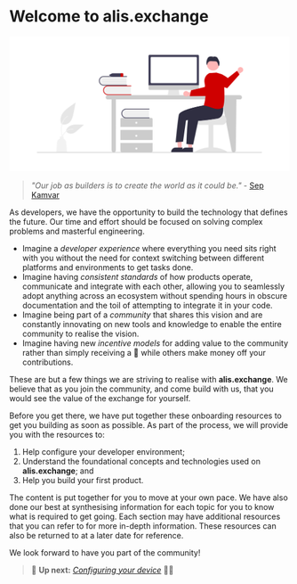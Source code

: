 # Welcome to alis.exchange

<img src="img/Hello.png" width="660">

>_"Our job as builders is to create the world as it could be."_ - <a href="https://farmerandfarmer.org/mastery/builder.html" target="_blank">Sep Kamvar</a>

As developers, we have the opportunity to build the technology that defines the future. Our time and effort should be focused on solving complex problems and masterful engineering.

- Imagine a _developer experience_ where everything you need sits right with you without the need for context switching between different platforms and environments to get tasks done.
- Imagine having _consistent standards_ of how products operate, communicate and integrate with each other, allowing you to seamlessly adopt anything across an ecosystem without spending hours in obscure documentation and the toil of attempting to integrate it in your code.
- Imagine being part of a _community_ that shares this vision and are constantly innovating on new tools and knowledge to enable the entire community to realise the vision.
- Imagine having new _incentive models_ for adding value to the community rather than simply receiving a 👏 while others make money off your contributions.

These are but a few things we are striving to realise with **alis.exchange**. We believe that as you join the community, and come build with us, that you would see the value of the exchange for yourself.

Before you get there, we have put together these onboarding resources to get you building as soon as possible. As part of the process, we will provide you with the resources to:
1. Help configure your developer environment;
2. Understand the foundational concepts and technologies used on **alis.exchange**; and
3. Help you build your first product.

The content is put together for you to move at your own pace. We have also done our best at synthesising information for each topic for you to know what is required to get going. Each section may have additional resources that you can refer to for more in-depth information. These resources can also be returned to at a later date for reference.

We look forward to have you part of the community!

> 👟 **Up next:** _[Configuring your device](/DeviceConfiguration.md)_ 🧑‍💻
